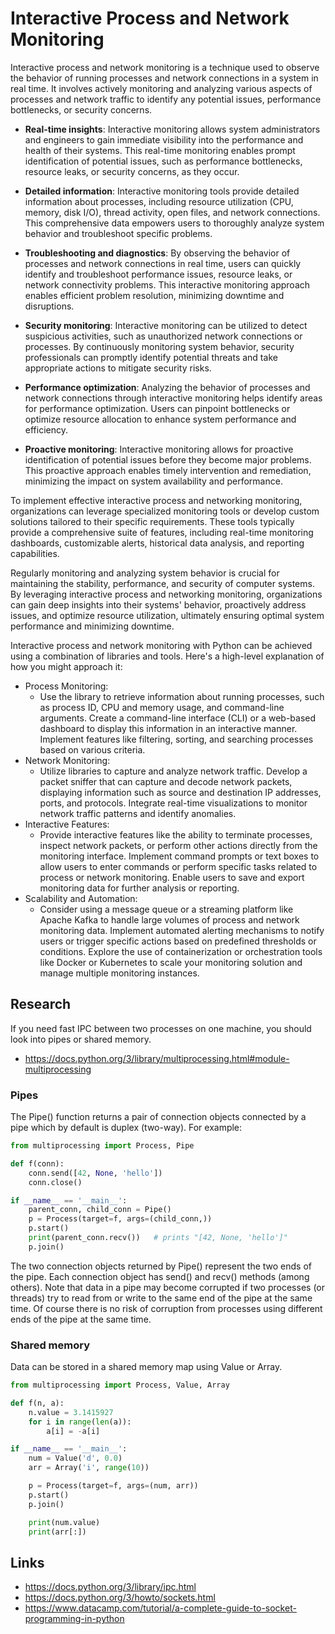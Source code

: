 # Interactive Process and Network Monitoring

Interactive process and network monitoring is a technique used to observe the behavior of running processes and network connections in a system in real time. It involves actively monitoring and analyzing various aspects of processes and network traffic to identify any potential issues, performance bottlenecks, or security concerns.


- **Real-time insights**:
Interactive monitoring allows system administrators and engineers to gain immediate visibility into the performance and health of their systems. This real-time monitoring enables prompt identification of potential issues, such as performance bottlenecks, resource leaks, or security concerns, as they occur.


- **Detailed information**:
Interactive monitoring tools provide detailed information about processes, including resource utilization (CPU, memory, disk I/O), thread activity, open files, and network connections. This comprehensive data empowers users to thoroughly analyze system behavior and troubleshoot specific problems.


- **Troubleshooting and diagnostics**:
By observing the behavior of processes and network connections in real time, users can quickly identify and troubleshoot performance issues, resource leaks, or network connectivity problems. This interactive monitoring approach enables efficient problem resolution, minimizing downtime and disruptions.


- **Security monitoring**:
Interactive monitoring can be utilized to detect suspicious activities, such as unauthorized network connections or processes. By continuously monitoring system behavior, security professionals can promptly identify potential threats and take appropriate actions to mitigate security risks.


- **Performance optimization**:
Analyzing the behavior of processes and network connections through interactive monitoring helps identify areas for performance optimization. Users can pinpoint bottlenecks or optimize resource allocation to enhance system performance and efficiency.


- **Proactive monitoring**:
Interactive monitoring allows for proactive identification of potential issues before they become major problems. This proactive approach enables timely intervention and remediation, minimizing the impact on system availability and performance.


To implement effective interactive process and networking monitoring, organizations can leverage specialized monitoring tools or develop custom solutions tailored to their specific requirements. These tools typically provide a comprehensive suite of features, including real-time monitoring dashboards, customizable alerts, historical data analysis, and reporting capabilities.

Regularly monitoring and analyzing system behavior is crucial for maintaining the stability, performance, and security of computer systems. By leveraging interactive process and networking monitoring, organizations can gain deep insights into their systems' behavior, proactively address issues, and optimize resource utilization, ultimately ensuring optimal system performance and minimizing downtime.

Interactive process and network monitoring with Python can be achieved using a combination of libraries and tools. Here's a high-level explanation of how you might approach it:

- Process Monitoring:
  - Use the  library to retrieve information about running processes, such as process ID, CPU and memory usage, and command-line arguments.
Create a command-line interface (CLI) or a web-based dashboard to display this information in an interactive manner.
Implement features like filtering, sorting, and searching processes based on various criteria.
- Network Monitoring:
  - Utilize libraries to capture and analyze network traffic.
Develop a packet sniffer that can capture and decode network packets, displaying information such as source and destination IP addresses, ports, and protocols.
Integrate real-time visualizations to monitor network traffic patterns and identify anomalies.
- Interactive Features:
  - Provide interactive features like the ability to terminate processes, inspect network packets, or perform other actions directly from the monitoring interface.
Implement command prompts or text boxes to allow users to enter commands or perform specific tasks related to process or network monitoring.
Enable users to save and export monitoring data for further analysis or reporting.
- Scalability and Automation:
  - Consider using a message queue or a streaming platform like Apache Kafka to handle large volumes of process and network monitoring data.
Implement automated alerting mechanisms to notify users or trigger specific actions based on predefined thresholds or conditions.
Explore the use of containerization or orchestration tools like Docker or Kubernetes to scale your monitoring solution and manage multiple monitoring instances.



## Research

If you need fast IPC between two processes on one machine, you should look into pipes or shared memory.

- https://docs.python.org/3/library/multiprocessing.html#module-multiprocessing

### Pipes

The Pipe() function returns a pair of connection objects connected by a pipe which by default is duplex (two-way). For example:

```python
from multiprocessing import Process, Pipe

def f(conn):
    conn.send([42, None, 'hello'])
    conn.close()

if __name__ == '__main__':
    parent_conn, child_conn = Pipe()
    p = Process(target=f, args=(child_conn,))
    p.start()
    print(parent_conn.recv())   # prints "[42, None, 'hello']"
    p.join()
```

The two connection objects returned by Pipe() represent the two ends of the pipe. Each connection object has send() and recv() methods (among others). Note that data in a pipe may become corrupted if two processes (or threads) try to read from or write to the same end of the pipe at the same time. Of course there is no risk of corruption from processes using different ends of the pipe at the same time.


### Shared memory

Data can be stored in a shared memory map using Value or Array.

```python
from multiprocessing import Process, Value, Array

def f(n, a):
    n.value = 3.1415927
    for i in range(len(a)):
        a[i] = -a[i]

if __name__ == '__main__':
    num = Value('d', 0.0)
    arr = Array('i', range(10))

    p = Process(target=f, args=(num, arr))
    p.start()
    p.join()

    print(num.value)
    print(arr[:])
```

## Links

- https://docs.python.org/3/library/ipc.html
- https://docs.python.org/3/howto/sockets.html
- https://www.datacamp.com/tutorial/a-complete-guide-to-socket-programming-in-python

